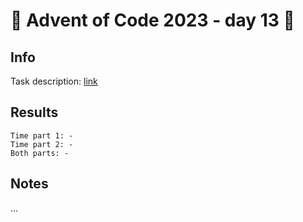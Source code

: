 # 🎄 Advent of Code 2023 - day 13 🎄

## Info

Task description: [link](https://adventofcode.com/2023/day/13)

## Results

```
Time part 1: -
Time part 2: -
Both parts: -
```

## Notes

...